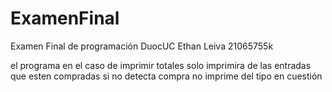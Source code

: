 # ExamenFinal
Examen Final de programación DuocUC
Ethan Leiva 21065755k

el programa en el caso de imprimir totales solo imprimira de las entradas que esten compradas si no detecta compra no imprime del tipo en cuestión